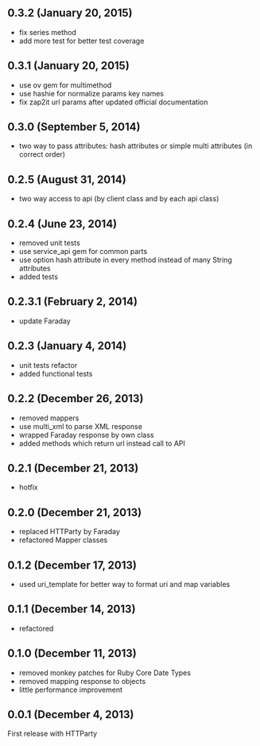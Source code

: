 ## 0.3.2 (January 20, 2015)

  - fix series method
  - add more test for better test coverage

## 0.3.1 (January 20, 2015)

  - use ov gem for multimethod
  - use hashie for normalize params key names
  - fix zap2it url params after updated official documentation

## 0.3.0 (September 5, 2014)

  - two way to pass attributes: hash attributes or simple multi attributes (in correct order)

## 0.2.5 (August 31, 2014)

  - two way access to api (by client class and by each api class)

## 0.2.4 (June 23, 2014)

  - removed unit tests
  - use service_api gem for common parts
  - use option hash attribute in every method instead of many String attributes
  - added tests

## 0.2.3.1 (February 2, 2014)

  - update Faraday
  
## 0.2.3 (January 4, 2014)

  - unit tests refactor
  - added functional tests

## 0.2.2 (December 26, 2013)

  - removed mappers
  - use multi_xml to parse XML response
  - wrapped Faraday response by own class
  - added methods which return url instead call to API

## 0.2.1 (December 21, 2013)

  - hotfix

## 0.2.0 (December 21, 2013)

  - replaced HTTParty by Faraday
  - refactored Mapper classes

## 0.1.2 (December 17, 2013)

  - used uri_template for better way to format uri and map variables

## 0.1.1 (December 14, 2013)

  - refactored

## 0.1.0 (December 11, 2013)

  - removed monkey patches for Ruby Core Date Types
  - removed mapping response to objects
  - little performance improvement

## 0.0.1 (December 4, 2013)

First release with HTTParty
